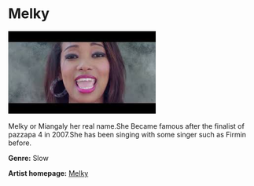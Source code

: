 # Melky


![Melky of picture](melky.jpg)


Melky or Miangaly her real name.She Became famous after the finalist of pazzapa 4 in 2007.She has been singing with some singer such as Firmin before.

**Genre:** Slow


**Artist homepage:** [Melky](https://web.facebook.com/pg/MelkyInyIanaoIny/posts/?ref=page_internal)
